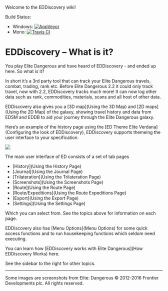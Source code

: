 Welcome to the EDDiscovery wiki!

Build Status:
* Windows: [![AppVeyor](https://ci.appveyor.com/api/projects/status/q80iftthuw3fdmt6/branch/master?svg=true)](https://ci.appveyor.com/project/klightspeed/eddiscovery-t4gfy/branch/master)
* Mono: [![Travis CI](https://travis-ci.org/EDDiscovery/EDDiscovery.svg?branch=master)](https://travis-ci.org/EDDiscovery/EDDiscovery)

# EDDiscovery – What is it? 

You play Elite Dangerous and have heard of EDDiscovery - and ended up here.  So what _is_ it?  
  
In short it’s a 3rd party tool that can track your Elite Dangerous travels, combat, trading, rank etc. Before Elite Dangerous 2.2 it could only track travel, now with 2.2, EDDiscovery tracks much more! It can now log other data such as rank, commodities, materials, scans and all host of other data.

EDDiscovery also gives you a [3D map](Using the 3D Map) and [2D maps](Using the 2D Map) of the galaxy, showing travel history and data from EDSM and EDDB to aid your journey through the Elite Dangerous galaxy.

Here’s an example of the history page using the [ED Theme Elite Verdana](Configuring the look of EDDiscovery), EDDiscovery supports themeing the user interface to your specification.

![](http://i.imgur.com/gAxIRN8.png)  

The main user interface of ED consists of a set of tab pages

* [History](Using the History Page)
* [Journal](Using the Journal Page)
* [Trilateration](Using the Trilateration Page)
* [Screenshots](Using the Screenshots Page)
* [Route](Using the Route Page)
* [Route/Expeditions](Using the Route Expeditions Page)
* [Export](Using the Export Page)
* [Settings](Using the Settings Page)

Which you can select from. See the topics above for information on each page.

EDDiscovery also has [Menu Options](Menu Options) for some quick access functions and to run housekeeping functions which seldom need executing.

You can learn how [EDDiscovery works with Elite Dangerous](How EDDiscovery Works) here.

See the sidebar to the right for other topics.


***

Some images are screenshots from Elite: Dangerous © 2012-2016 Frontier Developments plc. All rights reserved.